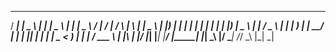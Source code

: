 
 
 
 
 
 
 
 ____    ____    ___   ____    _____   ____    ____     ____      _      _   _ 
/ ___|  |  _ \  |_ _| |  _ \  | ____| |  _ \  / ___|   / ___|    / \    | \ | |
\___ \  | |_) |  | |  | | | | |  _|   | |_) | \___ \  | |       / _ \   |  \| |
 ___) | |  __/   | |  | |_| | | |___  |  _ <   ___) | | |___   / ___ \  | |\  |
|____/  |_|     |___| |____/  |_____| |_| \_\ |____/   \____| /_/   \_\ |_| \_|
                                                                               

